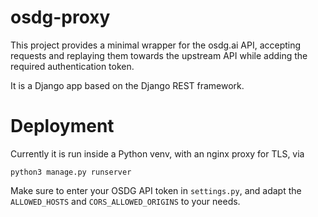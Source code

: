 # osdg-proxy

This project provides a minimal wrapper for the osdg.ai API,
accepting requests and replaying them towards the upstream API while adding the required authentication token.

It is a Django app based on the Django REST framework.

# Deployment

Currently it is run inside a Python venv, with an nginx proxy for TLS, via

`python3 manage.py runserver`

Make sure to enter your OSDG API token in `settings.py`, and adapt the `ALLOWED_HOSTS` and `CORS_ALLOWED_ORIGINS`
to your needs.
